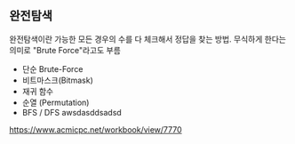 ## 완전탐색

완전탐색이란 가능한 모든 경우의 수를 다 체크해서 정답을 찾는 방법.
무식하게 한다는 의미로 "Brute Force"라고도 부름

 - 단순 Brute-Force
 - 비트마스크(Bitmask)
 - 재귀 함수
 - 순열 (Permutation)
 - BFS / DFS
  awsdasddsadsd

https://www.acmicpc.net/workbook/view/7770
